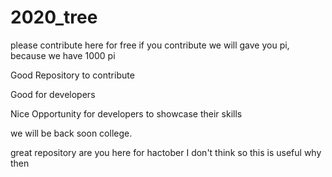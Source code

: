 # 2020_tree

please contribute here for free
if you contribute we will gave you pi, because we have 1000 pi 


Good Repository to contribute


Good for developers

Nice Opportunity for developers to showcase their skills

we will be back soon college.

great repository
are you here for hactober I don't think so this is useful why then

